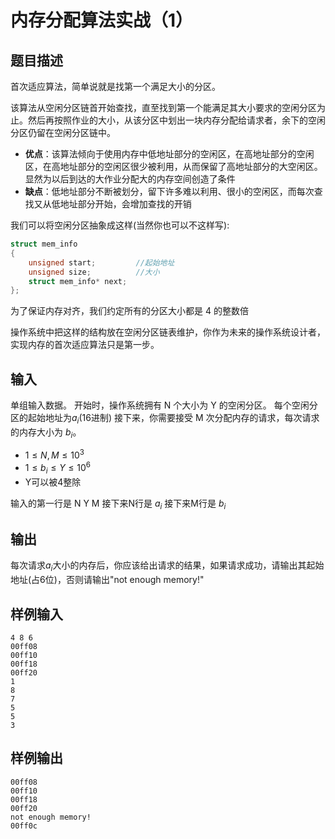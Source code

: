 # 内存分配算法实战（1）

## 题目描述

首次适应算法，简单说就是找第一个满足大小的分区。

该算法从空闲分区链首开始查找，直至找到第一个能满足其大小要求的空闲分区为止。然后再按照作业的大小，从该分区中划出一块内存分配给请求者，余下的空闲分区仍留在空闲分区链中。

- **优点**：该算法倾向于使用内存中低地址部分的空闲区，在高地址部分的空闲区，在高地址部分的空闲区很少被利用，从而保留了高地址部分的大空闲区。显然为以后到达的大作业分配大的内存空间创造了条件
- **缺点**：低地址部分不断被划分，留下许多难以利用、很小的空闲区，而每次查找又从低地址部分开始，会增加查找的开销

我们可以将空闲分区抽象成这样(当然你也可以不这样写):

```c
struct mem_info
{
    unsigned start;         //起始地址
    unsigned size;          //大小
    struct mem_info* next;
};

```
为了保证内存对齐，我们约定所有的分区大小都是 4 的整数倍

操作系统中把这样的结构放在空闲分区链表维护，你作为未来的操作系统设计者，实现内存的首次适应算法只是第一步。  

## 输入

单组输入数据。
开始时，操作系统拥有 N 个大小为 Y 的空闲分区。
每个空闲分区的起始地址为$a_i$(16进制)
接下来，你需要接受 M 次分配内存的请求，每次请求的内存大小为 $b_i$。

- $1 \leq N,M \leq 10^3$
- $1 \leq b_i \leq Y \leq 10^6$ 
- Y可以被4整除

输入的第一行是 N Y M
接下来N行是 $a_i$
接下来M行是 $b_i$

## 输出

每次请求$a_i$大小的内存后，你应该给出请求的结果，如果请求成功，请输出其起始地址(占6位)，否则请输出"not enough memory!"

## 样例输入

```
4 8 6
00ff08
00ff10
00ff18
00ff20
1
8
7
5
5
3
```
## 样例输出

```
00ff08
00ff10
00ff18
00ff20
not enough memory!
00ff0c
```